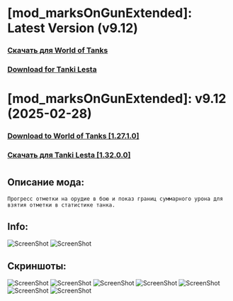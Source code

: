 # [mod_marksOnGunExtended]: Latest Version (v9.12)
### [**Скачать для World of Tanks**](https://github.com/spoter/spoter-mods/releases/download/latest/mod_marksOnGunExtended.zip)
### [**Download for Tanki Lesta**](https://github.com/spoter/spoter-mods/releases/download/latest/mod_marksOnGunExtended_RU.zip)
#
# [mod_marksOnGunExtended]: v9.12 (2025-02-28)
### [**Download to World of Tanks [1.27.1.0]**](https://github.com/spoter/spoter-mods/releases/download/v7/mod_marksOnGunExtended.zip)
### [**Скачать для Tanki Lesta [1.32.0.0]**](https://github.com/spoter/spoter-mods/releases/download/v7/mod_marksOnGunExtended_RU.zip)
#
## Описание мода:
    Прогресс отметки на орудие в бою и показ границ суммарного урона для взятия отметки в статистике танка.

## Info:
![ScreenShot](./ui_extended.png) ![ScreenShot](./ui_simple.png)

## Скриншоты:
![ScreenShot](./screen.jpg)
![ScreenShot](./screen1.jpg)
![ScreenShot](./screen2.jpg)
![ScreenShot](./screen3.jpg)
![ScreenShot](./screen4.jpg)
![ScreenShot](./screen5.jpg)
![ScreenShot](./screen6.jpg)

